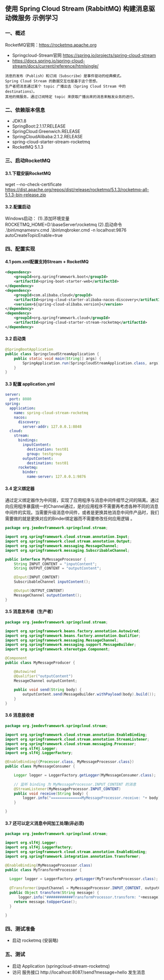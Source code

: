 ## 使用 Spring Cloud Stream (RabbitMQ) 构建消息驱动微服务 示例学习

### 一、概述
RocketMQ官网：https://rocketmq.apache.org
* Springcloud-Stream官网 https://spring.io/projects/spring-cloud-stream
* https://docs.spring.io/spring-cloud-stream/docs/current/reference/htmlsingle/

```
消息的发布（Publish）和订阅（Subscribe）是事件驱动的经典模式。
Spring Cloud Stream 的数据交互也是基于这个思想。
生产者把消息通过某个 topic 广播出去（Spring Cloud Stream 中的 destinations）。
其他的微服务，通过订阅特定 topic 来获取广播出来的消息来触发业务的进行。
```

### 二、依赖版本信息
* JDK1.8
* SpringBoot:2.1.17.RELEASE
* SpringCloud:Greenwich.RELEASE
* SpringCloudAlibaba:2.1.2.RELEASE
* spring-cloud-starter-stream-rocketmq
* RocketMQ 5.1.3

### 三、启动RocketMQ
#### 3.1.下载安装RocketMQ
wget --no-check-certificate https://dist.apache.org/repos/dist/release/rocketmq/5.1.3/rocketmq-all-5.1.3-bin-release.zip

#### 3.2.配置启动
Windows启动：
(1).添加环境变量 ROCKETMQ_HOME=D:\baseServer\rocketmq
(2).启动命令
.\bin\mqnamesrv.cmd
.\bin\mqbroker.cmd -n localhost:9876 autoCreateTopicEnable=true

### 四、配置实现
#### 4.1 pom.xml配置支持Stream + RocketMQ
```xml
<dependency>
    <groupId>org.springframework.boot</groupId>
    <artifactId>spring-boot-starter-web</artifactId>
</dependency>
<dependency>
    <groupId>com.alibaba.cloud</groupId>
    <artifactId>spring-cloud-starter-alibaba-nacos-discovery</artifactId>
    <version>${spring-cloud-alibaba.version}</version>
</dependency>
<dependency>
    <groupId>org.springframework.cloud</groupId>
    <artifactId>spring-cloud-starter-stream-rocketmq</artifactId>
</dependency>
```

#### 3.2  启动类

```java
@SpringBootApplication
public class SpringcloudStreamApplication {
	public static void main(String[] args) {
		SpringApplication.run(SpringcloudStreamApplication.class, args);
	}
}

```

#### 3.3  配置 application.yml
```yaml
server:
  port: 8080
spring:
  application:
    name: spring-cloud-stream-rocketmq
    nacos:
      discovery:
        server-addr: 127.0.0.1:8848
  cloud:
    stream:
      bindings:
        inputContent:
          destination: test01
          group: testgroup
        outputContent:
          destination: test01
      rocketmq:
        binder:
          name-server: 127.0.0.1:9876
```

#### 3.4 定义绑定器

通过定义绑定器作为中间层，实现了应用程序与消息中间件细节之间的隔离。通过向应用程序暴露统一的Channel通过，是的应用程序不需要再考虑各种不同的消息中间件的实现。当需要升级消息中间件，或者是更换其他消息中间件产品时，我们需要做的就是更换对应的Binder绑定器而不需要修改任何应用逻辑 。

```java
package org.jeedevframework.springcloud.stream;

import org.springframework.cloud.stream.annotation.Input;
import org.springframework.cloud.stream.annotation.Output;
import org.springframework.messaging.MessageChannel;
import org.springframework.messaging.SubscribableChannel;

public interface MyMessageProcessor {
	String INPUT_CONTENT = "inputContent";
    String OUTPUT_CONTENT = "outputContent";

    @Input(INPUT_CONTENT)
    SubscribableChannel inputContent();

    @Output(OUTPUT_CONTENT)
    MessageChannel outputContent();
}

```

#### 3.5 消息发布者（生产者）
```java
package org.jeedevframework.springcloud.stream;

import org.springframework.beans.factory.annotation.Autowired;
import org.springframework.beans.factory.annotation.Qualifier;
import org.springframework.messaging.MessageChannel;
import org.springframework.messaging.support.MessageBuilder;
import org.springframework.stereotype.Component;

@Component
public class MyMessageProducer {

	@Autowired
    @Qualifier("outputContent")
    MessageChannel outputContent;
	
	public void send(String body) {
		outputContent.send(MessageBuilder.withPayload(body).build());
	}
}
```

#### 3.6 消息接收者
```java
package org.jeedevframework.springcloud.stream;

import org.springframework.cloud.stream.annotation.EnableBinding;
import org.springframework.cloud.stream.annotation.StreamListener;
import org.springframework.cloud.stream.messaging.Processor;
import org.slf4j.Logger;
import org.slf4j.LoggerFactory;

@EnableBinding({Processor.class, MyMessageProcessor.class})
public class MyMessageConsumer {

	Logger logger = LoggerFactory.getLogger(MyMessageConsumer.class);
	
	// 监听 binding 为 MyMessageProcessor.INPUT_CONTENT 的消息
    @StreamListener(MyMessageProcessor.INPUT_CONTENT)
    public void receive(String body) {
    	logger.info("==============MyMessageProcessor.receive: "+ body);
    }

}

```

#### 3.7 还可以定义消息中间加工处理(非必须)
```java
package org.jeedevframework.springcloud.stream;

import org.slf4j.Logger;
import org.slf4j.LoggerFactory;
import org.springframework.cloud.stream.annotation.EnableBinding;
import org.springframework.integration.annotation.Transformer;

@EnableBinding(MyMessageProcessor.class)
public class MyTransformProcessor {
	
  Logger logger = LoggerFactory.getLogger(MyTransformProcessor.class);
	
  @Transformer(inputChannel = MyMessageProcessor.INPUT_CONTENT, outputChannel = MyMessageProcessor.OUTPUT_CONTENT)
  public Object transform(String message) {
	  logger.info("############TransformProcessor.transform: "+message);
    return message.toUpperCase();
  }
  
}
``` 

###  四、测试准备
* 启动 rocketmq (安装略)

### 五、测试
* 启动 Application (springcloud-stream-rocketmq)
* 访问 服务接口 http://localhost:8087/send?message=hello 发生消息